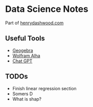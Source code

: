 Data Science Notes
================

<!-- WARNING: THIS FILE WAS AUTOGENERATED! DO NOT EDIT! -->

Part of [henrydashwood.com](https://henrydashwood.com)

## Useful Tools

- [Geogebra](https://www.geogebra.org/)
- [Wolfram Alha](https://www.wolframalpha.com/)
- [Chat GPT](https://chat.openai.com/)

## TODOs

- Finish linear regression section
- Somers D
- What is shap?
